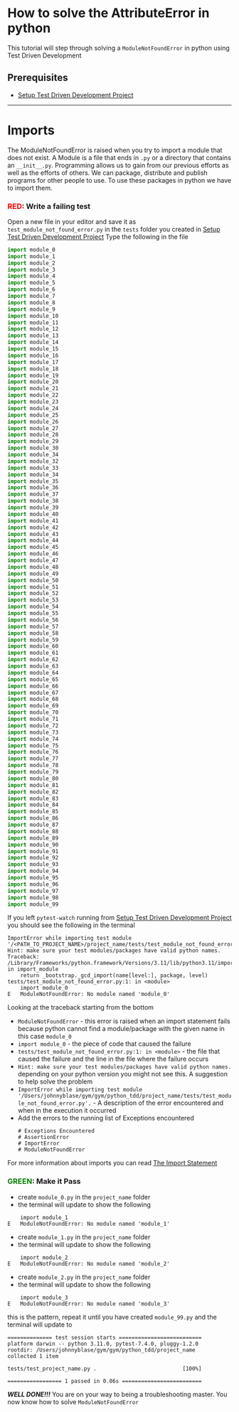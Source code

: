 # How to solve the AttributeError in python

This tutorial will step through solving a `ModuleNotFoundError` in python using Test Driven Development

## Prerequisites

- [Setup Test Driven Development Project](./TDD_SETUP.md)

---

# Imports

The ModuleNotFoundError is raised when you try to import a module that does not exist.
A Module is a file that ends in `.py` or a directory that contains an `__init__.py`.
Programming allows us to gain from our previous efforts as well as the efforts of others.
We can package, distribute and publish programs for other people to use.
To use these packages in python we have to import them.

### <span style="color:red">**RED**</span>: Write a failing test

Open a new file in your editor and save it as `test_module_not_found_error.py` in the `tests` folder you created in [Setup Test Driven Development Project](./TDD_SETUP.md)
Type the following in the file

```python
import module_0
import module_1
import module_2
import module_3
import module_4
import module_5
import module_6
import module_7
import module_8
import module_9
import module_10
import module_11
import module_12
import module_13
import module_14
import module_15
import module_16
import module_17
import module_18
import module_19
import module_20
import module_21
import module_22
import module_23
import module_24
import module_25
import module_26
import module_27
import module_28
import module_29
import module_30
import module_34
import module_32
import module_33
import module_34
import module_35
import module_36
import module_37
import module_38
import module_39
import module_40
import module_41
import module_42
import module_43
import module_44
import module_45
import module_46
import module_47
import module_48
import module_49
import module_50
import module_51
import module_52
import module_53
import module_54
import module_55
import module_56
import module_57
import module_58
import module_59
import module_60
import module_61
import module_62
import module_63
import module_64
import module_65
import module_66
import module_67
import module_68
import module_69
import module_70
import module_71
import module_72
import module_73
import module_74
import module_75
import module_76
import module_77
import module_78
import module_79
import module_80
import module_81
import module_82
import module_83
import module_84
import module_85
import module_86
import module_87
import module_88
import module_89
import module_90
import module_91
import module_92
import module_93
import module_94
import module_95
import module_96
import module_97
import module_98
import module_99
```

If you left `pytest-watch` running from [Setup Test Driven Development Project](./TDD_SETUP.md) you should see the following in the terminal

```shell
ImportError while importing test module '/<PATH_TO_PROJECT_NAME>/project_name/tests/test_module_not_found_error.py'.
Hint: make sure your test modules/packages have valid python names.
Traceback:
/Library/Frameworks/python.framework/Versions/3.11/lib/python3.11/importlib/__init__.py:126: in import_module
    return _bootstrap._gcd_import(name[level:], package, level)
tests/test_module_not_found_error.py:1: in <module>
    import module_0
E   ModuleNotFoundError: No module named 'module_0'
```

Looking at the traceback starting from the bottom

- `ModuleNotFoundError` - this error is raised when an import statement fails because python cannot find a module/package with the given name in this case `module_0`
- `import module_0` - the piece of code that caused the failure
- `tests/test_module_not_found_error.py:1: in <module>` - the file that caused the failure and the line in the file where the failure occurs
- `Hint: make sure your test modules/packages have valid python names.` depending on your python version you might not see this. A suggestion to help solve the problem
- `ImportError while importing test module '/Users/johnnyblase/gym/gym/python_tdd/project_name/tests/test_module_not_found_error.py'.` - A description of the error encountered and when in the execution it occurred
- Add the errors to the running list of Exceptions encountered
    ```
    # Exceptions Encountered
    # AssertionError
    # ImportError
    # ModuleNotFoundError
    ```
For more information about imports you can read [The Import Statement](https://docs.python.org/3/reference/simple_stmts.html#import)

### <span style="color:green">**GREEN**</span>: Make it Pass

- create `module_0.py` in the `project_name` folder
- the terminal will update to show the following

```shell
    import module_1
E   ModuleNotFoundError: No module named 'module_1'
```

- create `module_1.py` in the `project_name` folder
- the terminal will update to show the following

```shell
    import module_2
E   ModuleNotFoundError: No module named 'module_2'
```

- create `module_2.py` in the `project_name` folder
- the terminal will update to show the following

```shell
    import module_3
E   ModuleNotFoundError: No module named 'module_3'
```

this is the pattern, repeat it until you have created `module_99.py` and the terminal will update to

```shell
============== test session starts ==========================
platform darwin -- python 3.11.0, pytest-7.4.0, pluggy-1.2.0
rootdir: /Users/johnnyblase/gym/gym/python_tdd/project_name
collected 1 item

tests/test_project_name.py .                           [100%]

================= 1 passed in 0.06s =========================
```

***WELL DONE!!!***
You are on your way to being a troubleshooting master.
You now know how to solve `ModuleNotFoundError`